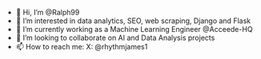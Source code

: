 - 👋 Hi, I’m @Ralph99
- 👀 I’m interested in data analytics, SEO, web scraping, Django and Flask
- 🌱 I’m currently working as a Machine Learning Engineer @Acceede-HQ
- 💞️ I’m looking to collaborate on AI and Data Analysis projects
- 📫 How to reach me: X: @rhythmjames1

<!---
Ralph99/Ralph99 is a ✨ special ✨ repository because its `README.md` (this file) appears on your GitHub profile.
You can click the Preview link to take a look at your changes.
--->
